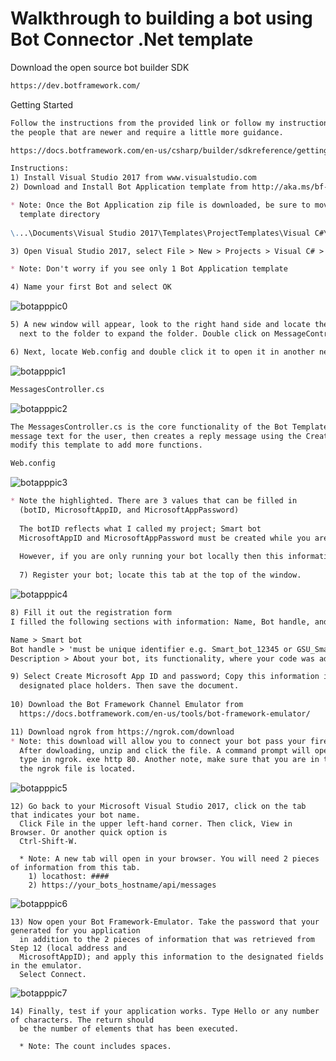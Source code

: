 # Walkthrough to building a bot using Bot Connector .Net template
Download the open source bot builder SDK
```markdown
https://dev.botframework.com/ 
```
Getting Started
``` markdown
Follow the instructions from the provided link or follow my instructions. Note that my instructions are for 
the people that are newer and require a little more guidance.

https://docs.botframework.com/en-us/csharp/builder/sdkreference/gettingstarted.html

Instructions:
1) Install Visual Studio 2017 from www.visualstudio.com
2) Download and Install Bot Application template from http://aka.ms/bf-bc-vstemplate

* Note: Once the Bot Application zip file is downloaded, be sure to move it to the Visual Studio 2017 
  template directory
  
\...\Documents\Visual Studio 2017\Templates\ProjectTemplates\Visual C#\

3) Open Visual Studio 2017, select File > New > Projects > Visual C# > Bot Application

* Note: Don't worry if you see only 1 Bot Application template

4) Name your first Bot and select OK
```
![botapppic0](https://cloud.githubusercontent.com/assets/25268970/23716194/4e597436-03fd-11e7-9117-0353362e6ed9.png)

```markdown
5) A new window will appear, look to the right hand side and locate the Controllers folder. Click the arrow 
  next to the folder to expand the folder. Double click on MessageContrller.cs to open it in a new tab. 

6) Next, locate Web.config and double click it to open it in another new tab.
```
![botapppic1](https://cloud.githubusercontent.com/assets/25268970/23715743/a670f2fe-03fb-11e7-983a-254a44fb971f.png)
```markdown
MessagesController.cs
```
![botapppic2](https://cloud.githubusercontent.com/assets/25268970/23719750/968403b8-040a-11e7-99e0-5557f629d6ae.png)

```markdown
The MessagesController.cs is the core functionality of the Bot Template. In this case the code takes the 
message text for the user, then creates a reply message using the CreateReplyMessage function. You can 
modify this template to add more functions.
```
```markdown
Web.config
```
![botapppic3](https://cloud.githubusercontent.com/assets/25268970/23720193/0b416cbc-040c-11e7-9e9a-4d9d5d0d4bb6.png)

```markdown
* Note the highlighted. There are 3 values that can be filled in 
  (botID, MicrosoftAppID, and MicrosoftAppPassword)
  
  The botID reflects what I called my project; Smart bot
  MicrosoftAppID and MicrosoftAppPassword must be created while you are registering your bot.
  
  However, if you are only running your bot locally then this information can be left blank.
  
  7) Register your bot; locate this tab at the top of the window.
```

![botapppic4](https://cloud.githubusercontent.com/assets/25268970/23720923/3512bee0-040e-11e7-863a-b7c7f50f958e.png)

```markdown
8) Fill it out the registration form
I filled the following sections with information: Name, Bot handle, and Description.

Name > Smart bot
Bot handle > 'must be unique identifier e.g. Smart_bot_12345 or GSU_Smart_bot'
Description > About your bot, its functionality, where your code was adapted from, etc...

9) Select Create Microsoft App ID and password; Copy this information into Web.config in their 
  designated place holders. Then save the document.
  
10) Download the Bot Framework Channel Emulator from 
  https://docs.botframework.com/en-us/tools/bot-framework-emulator/

11) Download ngrok from https://ngrok.com/download
* Note: this download will allow you to connect your bot pass your firewall to the internet. 
  After dowloading, unzip and click the file. A command prompt will open, 
  type in ngrok. exe http 80. Another note, make sure that you are in the same directory where 
  the ngrok file is located.
```

![botapppic5](https://cloud.githubusercontent.com/assets/25268970/23722373/1bd7b75a-0413-11e7-8e47-27c55a57619b.png)

```
12) Go back to your Microsoft Visual Studio 2017, click on the tab that indicates your bot name. 
  Click File in the upper left-hand corner. Then click, View in Browser. Or another quick option is 
  Ctrl-Shift-W.
  
  * Note: A new tab will open in your browser. You will need 2 pieces of information from this tab.
    1) locathost: ####
    2) https://your_bots_hostname/api/messages
```
![botapppic6](https://cloud.githubusercontent.com/assets/25268970/23722626/193617b6-0414-11e7-9623-080c61e23654.png)

```
13) Now open your Bot Framework-Emulator. Take the password that your generated for you application 
  in addition to the 2 pieces of information that was retrieved from Step 12 (local address and 
  MicrosoftAppID); and apply this information to the designated fields in the emulator. 
  Select Connect.
```
![botapppic7](https://cloud.githubusercontent.com/assets/25268970/23731343/fb16d10e-043a-11e7-8542-43eee5c9b511.png)

```
14) Finally, test if your application works. Type Hello or any number of characters. The return should 
  be the number of elements that has been executed.
  
  * Note: The count includes spaces.


